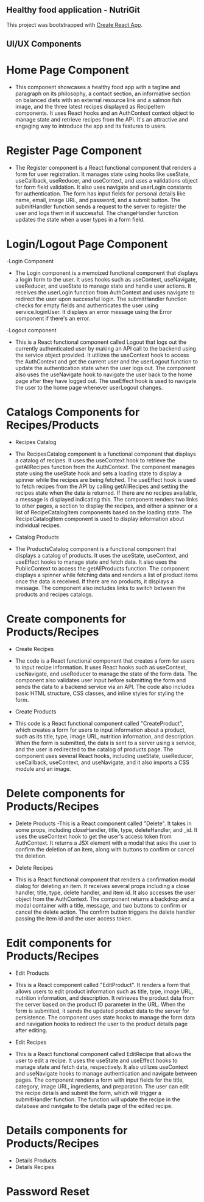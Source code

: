 ## Healthy food application - NutriGit

This project was bootstrapped with [Create React App](https://github.com/facebook/create-react-app).

## UI/UX Components
# Home Page Component
- This component showcases a healthy food app with a tagline and paragraph on its philosophy, a contact section, an informative section on balanced diets with an external resource link and a salmon fish image, and the three latest recipes displayed as RecipeItem components. It uses React hooks and an AuthContext context object to manage state and retrieve recipes from the API. It's an attractive and engaging way to introduce the app and its features to users.

# Register Page Component
- The Register component is a React functional component that renders a form for user registration. It manages state using hooks like useState, useCallback, useReducer, and useContext, and uses a validations object for form field validation. It also uses navigate and userLogin constants for authentication. The form has input fields for personal details like name, email, image URL, and password, and a submit button. The submitHandler function sends a request to the server to register the user and logs them in if successful. The changeHandler function updates the state when a user types in a form field.

# Login/Logout Page Component
-Login Component
- The Login component is a memoized functional component that displays a login form to the user. It uses hooks such as useContext, useNavigate, useReducer, and useState to manage state and handle user actions. It receives the userLogin function from AuthContext and uses navigate to redirect the user upon successful login. The submitHandler function checks for empty fields and authenticates the user using service.loginUser. It displays an error message using the Error component if there's an error.

-Logout component
- This is a React functional component called Logout that logs out the currently authenticated user by making an API call to the backend using the service object provided. It utilizes the useContext hook to access the AuthContext and get the current user and the userLogout function to update the authentication state when the user logs out. The component also uses the useNavigate hook to navigate the user back to the home page after they have logged out. The useEffect hook is used to navigate the user to the home page whenever userLogout changes.

# Catalogs Components for Recipes/Products
- Recipes Catalog
- The RecipesCatalog component is a functional component that displays a catalog of recipes. It uses the useContext hook to retrieve the getAllRecipes function from the AuthContext. The component manages state using the useState hook and sets a loading state to display a spinner while the recipes are being fetched.
The useEffect hook is used to fetch recipes from the API by calling getAllRecipes and setting the recipes state when the data is returned. If there are no recipes available, a message is displayed indicating this.
The component renders two links to other pages, a section to display the recipes, and either a spinner or a list of RecipeCatalogItem components based on the loading state. The RecipeCatalogItem component is used to display information about individual recipes.

- Catalog Products
- The ProductsCatalog component is a functional component that displays a catalog of products. It uses the useState, useContext, and useEffect hooks to manage state and fetch data. It also uses the PublicContext to access the getAllProducts function. The component displays a spinner while fetching data and renders a list of product items once the data is received. If there are no products, it displays a message. The component also includes links to switch between the products and recipes catalogs.

# Create components for Products/Recipes
- Create Recipes
- The code is a React functional component that creates a form for users to input recipe information. It uses React hooks such as useContext, useNavigate, and useReducer to manage the state of the form data. The component also validates user input before submitting the form and sends the data to a backend service via an API. The code also includes basic HTML structure, CSS classes, and inline styles for styling the form.

- Create Products
- This code is a React functional component called "CreateProduct", which creates a form for users to input information about a product, such as its title, type, image URL, nutrition information, and description. When the form is submitted, the data is sent to a server using a service, and the user is redirected to the catalog of products page. The component uses several React hooks, including useState, useReducer, useCallback, useContext, and useNavigate, and it also imports a CSS module and an image.

# Delete components for Products/Recipes
- Delete Products
-This is a React component called "Delete". It takes in some props, including closeHandler, title, type, deleteHandler, and _id. It uses the useContext hook to get the user's access token from AuthContext. It returns a JSX element with a modal that asks the user to confirm the deletion of an item, along with buttons to confirm or cancel the deletion.

- Delete Recipes
- This is a React functional component that renders a confirmation modal dialog for deleting an item. It receives several props including a close handler, title, type, delete handler, and item id. It also accesses the user object from the AuthContext. The component returns a backdrop and a modal container with a title, message, and two buttons to confirm or cancel the delete action. The confirm button triggers the delete handler passing the item id and the user access token.

# Edit components for Products/Recipes
- Edit Products
- This is a React component called "EditProduct". It renders a form that allows users to edit product information such as title, type, image URL, nutrition information, and description. It retrieves the product data from the server based on the product ID parameter in the URL. When the form is submitted, it sends the updated product data to the server for persistence. The component uses state hooks to manage the form data and navigation hooks to redirect the user to the product details page after editing.

- Edit Recipes
- This is a React functional component called EditRecipe that allows the user to edit a recipe. It uses the useState and useEffect hooks to manage state and fetch data, respectively. It also utilizes useContext and useNavigate hooks to manage authentication and navigate between pages. The component renders a form with input fields for the title, category, image URL, ingredients, and preparation. The user can edit the recipe details and submit the form, which will trigger a submitHandler function. The function will update the recipe in the database and navigate to the details page of the edited recipe.

# Details components for Products/Recipes
- Details Products
- Details Recipes

# Password Reset

